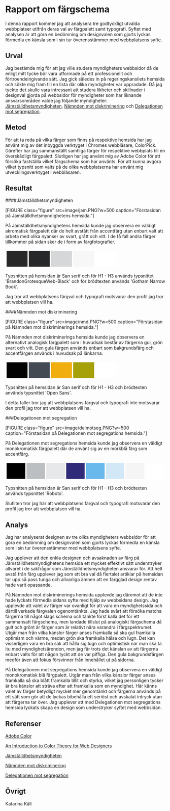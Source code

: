 ---
---
Rapport om färgschema
=========================
I denna rapport kommer jag att analysera tre godtyckligt utvalda webbplatser utifrån deras val av färgpalett samt typografi. Syftet med analysen är att göra en bedömning om designvalen som gjorts lyckas förmedla en känsla som i sin tur överensstämmer med webbplatsens syfte.    

Urval
-----------------------

Jag bestämde mig för att jag ville studera myndigheters webbsidor då de enligt mitt tycke bör vara utformade på ett professionellt och förtroendeingivande sätt. Jag gick således in på regeringskansliets hemsida och sökte mig fram till en lista där olika myndigheter var uppradade. Då jag tyckte det skulle vara intressant att studera likheter och skillnader i designval gjorda på webbsidor för myndigheter som har liknande ansvarsområden valde jag följande myndigheter: [Jämställdhetsmyndigheten](https://www.jamstalldhetsmyndigheten.se/), [Nämnden mot diskriminering](https://www.namndenmotdiskriminering.se/) och [Delegationen mot segregation](https://www.delmos.se/).


Metod
-----------------------
För att ta reda på vilka färger som finns på respektive hemsida har jag använt mig av det inbyggda verktyget i Chromes webbläsare, ColorPick. Därefter har jag sammanställt samtliga färger för respektive webbplats till en överskådligt färgpalett. Slutligen har jag använt mig av Adobe Color för att försöka fastställa vilket färgschema som har använts. För att kunna avgöra vilket typsnitt som valts på de olika webbplatserna har använt mig utvecklingsverktyget i webbläsaren.

Resultat
-----------------------
####Jämställdhetsmyndigheten

[FIGURE class="figure" src=image/jam.PNG?w=500 caption="Förstasidan på Jämställdhetsmyndighetens hemsida."]

På Jämställdhetsmyndighetens hemsida kunde jag observera en väldigt akromatisk färgpalett där de helt avstått från accentfärg utan enbart valt att arbeta med olika nyanser av svart, grått och vitt. I de få fall andra färger tillkommer på sidan sker de i form av färgfotografier.
<table style="border-spacing: 4px; border-collapse: separate">
<tr>
<td style="height: 50px; width: 50px; background-color: #272728">
<td style="height: 50px; width: 50px; background-color: #272829">
<td style="height: 50px; width: 50px; background-color: #D6D7D8">
<td style="height: 50px; width: 50px; background-color: #F7F7F7">
<td style="height: 50px; width: 50px; background-color: #fff">

</tr>
</table>

Typsnitten på hemsidan är San serif och för H1 - H3 används typsnittet 'BrandonGrotesqueWeb-Black' och för brödtexten används 'Gotham Narrow Book'.

Jag tror att webbplatsens färgval och typografi motsvarar den profil jag tror att webbplatsen vill ha.


####Nämnden mot diskriminering

[FIGURE class="figure" src=image/nmd.PNG?w=500 caption="Förstasidan på Nämnden mot diskriminerings hemsida."]

På Nämnden mot diskriminerings hemsida kunde jag observera en alternativt analogisk färgpalett  som i huvudsak består av färgerna gul, grön svart och vitt. Den gula färgen används enbart som bakgrundsfärg och accentfärgen används i huvudsak på länkarna.
<table style="border-spacing: 4px; border-collapse: separate">
<tr>
<td style="height: 50px; width: 50px; background-color: #030303">
<td style="height: 50px; width: 50px; background-color: #434A54">
<td style="height: 50px; width: 50px; background-color: #F0AF0E">
<td style="height: 50px; width: 50px; background-color: #A6A009">
<td style="height: 50px; width: 50px; background-color: #FFFFFF">
</tr>
</table>

Typsnitten på hemsidan är San serif och för H1 - H3 och brödtexten används typsnittet 'Open Sans'.

I detta faller tror jag att webbplatsens färgval och typografi inte motsvarar den profil jag tror att webbplatsen vill ha.


###Delegationen mot segregation

[FIGURE class="figure" src=image/delmotseg.PNG?w=500 caption="Förstasidan på Delegationen mot segregations hemsida."]

På Delegationen mot segregations hemsida kunde jag observera en väldigt monokromatisk färgpalett där de använt sig av en mörkblå färg som accentfärg.
<table style="border-spacing: 4px; border-collapse: separate">
<tr>
<td style="height: 50px; width: 50px; background-color: #000000">
<td style="height: 50px; width: 50px; background-color: #BCBFC1">
<td style="height: 50px; width: 50px; background-color: #E7E8E9">
<td style="height: 50px; width: 50px; background-color: #302B78">
<td style="height: 50px; width: 50px; background-color: #69B9EC">
<td style="height: 50px; width: 50px; background-color: #D2E8F7">
<td style="height: 50px; width: 50px; background-color: #F5F5F5">
<td style="height: 50px; width: 50px; background-color: #FFFFFF">

</tr>
</table>

Typsnitten på hemsidan är San serif och för H1 - H3 och brödtexten används typsnittet 'Roboto'.

Slutliten tror jag här att webbplatsens färgval och typografi motsvarar den profil jag tror att webbplatsen vill ha.


Analys
-----------------------
Jag har analyserat designen av tre olika myndigheters webbsidor för att göra en bedömning om designvalen som gjorts lyckas förmedla en känsla som i sin tur överensstämmer med webbplatsens syfte.

Jag upplever att den enkla designen och avsaknaden av färg på Jämställdhetsmyndighetens hemsida ett mycket effektivt sätt understryker allvaret i de sakfrågor som Jämställdhetsmyndigheten ansvarar för. Att helt avstå från färg upplever jag som ett bra val då flertalet artiklar på hemsidan tar upp så pass tunga och allvarliga ämnen att en färgglad design rentav hade varit opassande.

På Nämnden mot diskriminerings hemsida upplevde jag däremot att de inte hade lyckats förmedla sidans syfte med hjälp av webbsidans design. Jag upplevde att valet av färger var ovanligt för att vara en myndighetssida och därtill verkade färgvalen ogenomtänkta. Jag hade svårt att försöka matcha färgerna till något slags schema och tänkte först kalla det för ett sammansatt färgschema, men landade tillslut på analogiskt färgschema då gult och grönt är färger som är relativt nära varandra i färgspektrumet. Utgår man från vilka känslor färger anses framkalla så ska gul framkalla optimism och värme, medan grön ska framkalla hälsa och lugn. Det kan visserligen vara en bra sak att hålla sig lugn och optimistisk när man ska ta itu med myndighetsärenden, men jag får trots det känslan av att färgerna enbart valts för att någon tyckt att de var piffiga. Den gula bakgrundsfärgen medför även att fokus försvinner från innehållet ut på sidorna.  

På Delegationen mot segregations hemsida kunde jag observera en väldigt monokromatisk blå färgpalett. Utgår man från vilka känslor färger anses framkalla så ska blått framkalla tillit och styrka, vilket jag personligen tycker är bra känslor att sträva efter att framkalla som en myndighet. Här känns valet av färger betydligt mycket mer genomtänkt och färgerna används på ett sätt som gör att de lyckas bibehålla ett seriöst och avskalat intryck utan att färgerna tar över. Jag upplever att med Delegationen mot segregations hemsida lyckats skapa en design som understryker syftet med webbsidan.

Referenser
-----------------------
[Adobe Color](https://color.adobe.com/sv/create/)

[An Introduction to Color Theory for Web Designers](https://webdesign.tutsplus.com/articles/an-introduction-to-color-theory-for-web-designers--webdesign-1437)

[Jämställdhetsmyndigheten](https://www.jamstalldhetsmyndigheten.se/)

[Nämnden mot diskriminering](https://www.namndenmotdiskriminering.se/)

[Delegationen mot segregation](https://www.delmos.se/)



Övrigt
-----------------------

Katarina Käll
